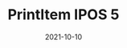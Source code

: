 ---
title           : "PrintItem IPOS 5"
date            : 2021-10-10
description     : Tools Multifungsi untuk mencetak label harga, barcode, katalog harga, tabel harga. dari database IPOS 5 yang menggunakan PostgreSQL, dan menyimpan item yang terseleksi ke MySQL. menggunakan PHP (Pure), Tailwindcss untuk desain, dan library js lainnya..
thumbnail       : assets/post/printitem.png
---